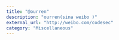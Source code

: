 ```yaml
---
title: "@ourren"
description: "ourren(sina weibo )"
external_url: "http://weibo.com/codesec"
category: "Miscellaneous"
---
```

